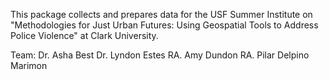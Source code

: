 This package collects and prepares data for the USF Summer Institute on 
"Methodologies for Just Urban Futures: Using Geospatial Tools to 
Address Police Violence" at Clark University.

Team:
Dr. Asha Best
Dr. Lyndon Estes
RA. Amy Dundon
RA. Pilar Delpino Marimon
